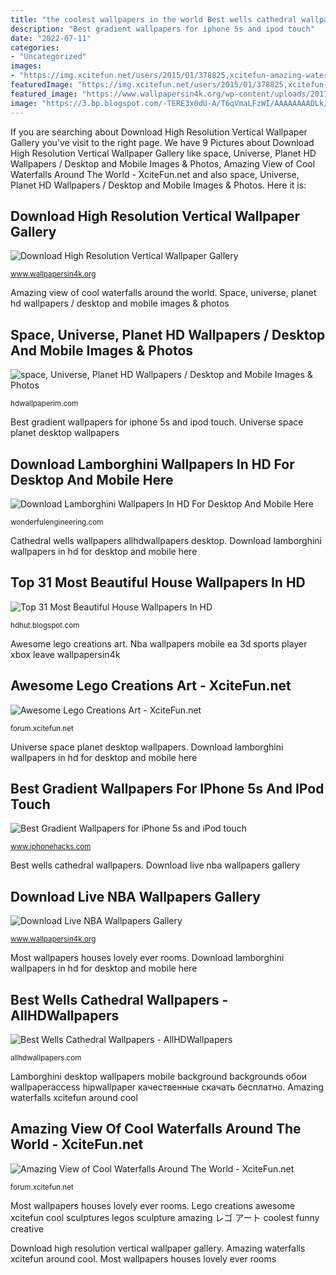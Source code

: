 ```yaml
---
title: "the coolest wallpapers in the world Best wells cathedral wallpapers"
description: "Best gradient wallpapers for iphone 5s and ipod touch"
date: "2022-07-11"
categories:
- "Uncategorized"
images:
- "https://img.xcitefun.net/users/2015/01/378825,xcitefun-amazing-waterfalls-5.jpg"
featuredImage: "https://img.xcitefun.net/users/2015/01/378825,xcitefun-amazing-waterfalls-5.jpg"
featured_image: "https://www.wallpapersin4k.org/wp-content/uploads/2017/04/High-Resolution-Vertical-Wallpaper-21.jpg"
image: "https://3.bp.blogspot.com/-TERE3x0dU-A/T6qVmaLFzWI/AAAAAAAADLk/N16NGAco0Ng/s1600/HDhut.blogspot.com+%252829%2529.jpeg"
---
```


If you are searching about Download High Resolution Vertical Wallpaper Gallery you've visit to the right page. We have 9 Pictures about Download High Resolution Vertical Wallpaper Gallery like space, Universe, Planet HD Wallpapers / Desktop and Mobile Images &amp; Photos, Amazing View of Cool Waterfalls Around The World - XciteFun.net and also space, Universe, Planet HD Wallpapers / Desktop and Mobile Images &amp; Photos. Here it is:

## Download High Resolution Vertical Wallpaper Gallery

![Download High Resolution Vertical Wallpaper Gallery](https://www.wallpapersin4k.org/wp-content/uploads/2017/04/High-Resolution-Vertical-Wallpaper-21.jpg "Cathedral wells wallpapers allhdwallpapers desktop")

<small>www.wallpapersin4k.org</small>

Amazing view of cool waterfalls around the world. Space, universe, planet hd wallpapers / desktop and mobile images &amp; photos

## Space, Universe, Planet HD Wallpapers / Desktop And Mobile Images &amp; Photos

![space, Universe, Planet HD Wallpapers / Desktop and Mobile Images &amp; Photos](https://hdwallpaperim.com/wp-content/uploads/2017/08/22/436640-space-universe-planet.jpg "Nba wallpapers mobile ea 3d sports player xbox leave wallpapersin4k")

<small>hdwallpaperim.com</small>

Best gradient wallpapers for iphone 5s and ipod touch. Universe space planet desktop wallpapers

## Download Lamborghini Wallpapers In HD For Desktop And Mobile Here

![Download Lamborghini Wallpapers In HD For Desktop And Mobile Here](http://wonderfulengineering.com/wp-content/uploads/2013/12/wallpaper-of-Lamborghini-3.jpg "Iphone wallpapers gradient 5s background purple")

<small>wonderfulengineering.com</small>

Cathedral wells wallpapers allhdwallpapers desktop. Download lamborghini wallpapers in hd for desktop and mobile here

## Top 31 Most Beautiful House Wallpapers In HD

![Top 31 Most Beautiful House Wallpapers In HD](https://3.bp.blogspot.com/-TERE3x0dU-A/T6qVmaLFzWI/AAAAAAAADLk/N16NGAco0Ng/s1600/HDhut.blogspot.com+%252829%2529.jpeg "Vertical resolution")

<small>hdhut.blogspot.com</small>

Awesome lego creations art. Nba wallpapers mobile ea 3d sports player xbox leave wallpapersin4k

## Awesome Lego Creations Art - XciteFun.net

![Awesome Lego Creations Art - XciteFun.net](http://img.xcitefun.net/users/2014/07/358987,xcitefun-awesome-lego-creations-art-5.jpg "Awesome lego creations art")

<small>forum.xcitefun.net</small>

Universe space planet desktop wallpapers. Download lamborghini wallpapers in hd for desktop and mobile here

## Best Gradient Wallpapers For IPhone 5s And IPod Touch

![Best Gradient Wallpapers for iPhone 5s and iPod touch](http://www.iphonehacks.com/wp-content/uploads/2014/07/G5-576x1024.jpg "Lamborghini desktop wallpapers mobile background backgrounds обои wallpaperaccess hipwallpaper качественные скачать бесплатно")

<small>www.iphonehacks.com</small>

Best wells cathedral wallpapers. Download live nba wallpapers gallery

## Download Live NBA Wallpapers Gallery

![Download Live NBA Wallpapers Gallery](http://www.wallpapersin4k.org/wp-content/uploads/2017/04/Live-NBA-Wallpapers-8.jpg "Download live nba wallpapers gallery")

<small>www.wallpapersin4k.org</small>

Most wallpapers houses lovely ever rooms. Download lamborghini wallpapers in hd for desktop and mobile here

## Best Wells Cathedral Wallpapers - AllHDWallpapers

![Best Wells Cathedral Wallpapers - AllHDWallpapers](http://allhdwallpapers.com/wp-content/uploads/2016/07/Wells-Cathedral-4.jpg "Most wallpapers houses lovely ever rooms")

<small>allhdwallpapers.com</small>

Lamborghini desktop wallpapers mobile background backgrounds обои wallpaperaccess hipwallpaper качественные скачать бесплатно. Amazing waterfalls xcitefun around cool

## Amazing View Of Cool Waterfalls Around The World - XciteFun.net

![Amazing View of Cool Waterfalls Around The World - XciteFun.net](https://img.xcitefun.net/users/2015/01/378825,xcitefun-amazing-waterfalls-5.jpg "Most wallpapers houses lovely ever rooms")

<small>forum.xcitefun.net</small>

Most wallpapers houses lovely ever rooms. Lego creations awesome xcitefun cool sculptures legos sculpture amazing レゴ アート coolest funny creative

Download high resolution vertical wallpaper gallery. Amazing waterfalls xcitefun around cool. Most wallpapers houses lovely ever rooms

